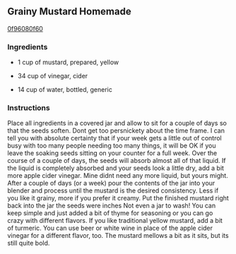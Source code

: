 ## Grainy Mustard Homemade

[0f96080f60](http://www.food.com/recipe/grainy-mustard-homemade-463780)

### Ingredients

 - 1 cup of mustard, prepared, yellow

 - 34 cup of vinegar, cider

 - 14 cup of water, bottled, generic

### Instructions

Place all ingredients in a covered jar and allow to sit for a couple of days so that the seeds soften. Dont get too persnickety about the time frame. I can tell you with absolute certainty that if your week gets a little out of control busy with too many people needing too many things, it will be OK if you leave the soaking seeds sitting on your counter for a full week. Over the course of a couple of days, the seeds will absorb almost all of that liquid. If the liquid is completely absorbed and your seeds look a little dry, add a bit more apple cider vinegar. Mine didnt need any more liquid, but yours might. After a couple of days (or a week) pour the contents of the jar into your blender and process until the mustard is the desired consistency. Less if you like it grainy, more if you prefer it creamy. Put the finished mustard right back into the jar the seeds were inches Not even a jar to wash! You can keep simple and just added a bit of thyme for seasoning or you can go crazy with different flavors. If you like traditional yellow mustard, add a bit of turmeric. You can use beer or white wine in place of the apple cider vinegar for a different flavor, too. The mustard mellows a bit as it sits, but its still quite bold.